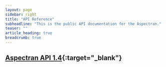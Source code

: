 ```yaml
---
layout: page
sidebar: right
title: "API Reference"
subheadline: "This is the public API documentation for the Aspectran."
teaser: ""
article_heading: true
breadcrumb: true
---
```


## [Aspectran API 1.4](http://api.aspectran.com/1.4/){:target="_blank"}
